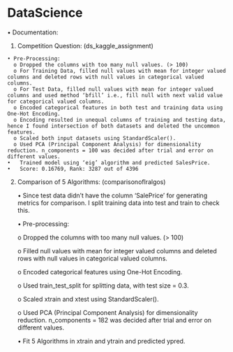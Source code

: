# DataScience
•	Documentation:

  1. Competition Question: (ds_kaggle_assignment)
  
    • Pre-Processing:
      o	Dropped the columns with too many null values. (> 100) 
      o	For Training Data, filled null values with mean for integer valued columns and deleted rows with null values in categorical valued columns.
      o	For Test Data, filled null values with mean for integer valued columns and used method ‘bfill’ i.e., fill null with next valid value for categorical valued columns.
      o	Encoded categorical features in both test and training data using One-Hot Encoding.
      o	Encoding resulted in unequal columns of training and testing data, hence I found intersection of both datasets and deleted the uncommon features.
      o	Scaled both input datasets using StandardScaler().
      o	Used PCA (Principal Component Analysis) for dimensionality reduction. n_components = 100 was decided after trial and error on different values.
    •	Trained model using ‘eig’ algorithm and predicted SalesPrice.
    •	Score: 0.16769, Rank: 3287 out of 4396

2.	Comparison of 5 Algorithms: (comparisonoflralgos)

    •	Since test data didn’t have the column ‘SalePrice’ for generating metrics for comparison. I split training data into test and train to check this.
    
    •	Pre-processing:
    
      o	Dropped the columns with too many null values. (> 100) 
      
      o	Filled null values with mean for integer valued columns and deleted rows with null values in categorical valued columns.
      
      o	Encoded categorical features using One-Hot Encoding.
      
      o	Used train_test_split for splitting data, with test size = 0.3.
      
      o	Scaled xtrain and xtest using StandardScaler().
      
      o	Used PCA (Principal Component Analysis) for dimensionality reduction. n_components = 182 was decided after trial and error on different values.
      
    •	Fit 5 Algorithms in xtrain and ytrain and predicted ypred.





